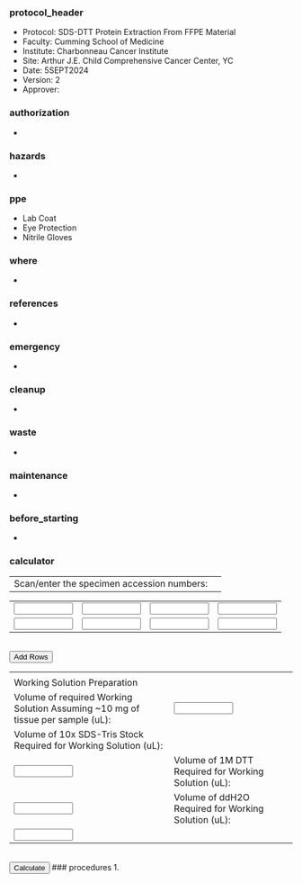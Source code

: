 ### protocol_header
- Protocol: SDS-DTT Protein Extraction From FFPE Material
- Faculty: Cumming School of Medicine
- Institute: Charbonneau Cancer Institute
- Site: Arthur J.E. Child Comprehensive Cancer Center, YC
- Date: 5SEPT2024
- Version: 2
- Approver:

### authorization
- 

### hazards
-

### ppe
- Lab Coat
- Eye Protection
- Nitrile Gloves

### where
- 

### references
- 

### emergency
- 

### cleanup
- 

### waste
- 

### maintenance
- 

### before_starting
- 

### calculator
<!DOCTYPE html>
<html lang="en">
	<head>
		<meta name="viewport" content="width=device-width, initial-scale=1.0">
		<link rel="stylesheet" href="mahe-lab_style.css">
		<title>Working Solution Calculator</title>
	</head>
<body>
<!---configure reagent prep details here, with calculations based on the table inputs below--->
<table id="table0">
	<tr><td>Scan/enter the specimen accession numbers:</td><td></tr>
</table>
<table id="table1">
	<tr><td><input type="text" size="10px" id="00"/></td><td><input type="text" size="10px" id="01"/></td><td><input type="text" size="10px" id="02"/></td><td><input type="text" size="10px" id="03"/></td></tr>
	<tr><td><input type="text" size="10px" id="10"/></td><td><input type="text" size="10px" id="11"/></td><td><input type="text" size="10px" id="12"/></td><td><input type="text" size="10px" id="13"/></td></tr>
</table>
<br>
<button type="button" onclick="addRows()">Add Rows</button>
<br>
<!--- insert the necessary calculations here.--->
<table id="table2">
	<tr><td></td><td></td></tr>
	<tr><td>Working Solution Preparation</td><td></td></tr>
	<tr><td>Volume of required Working Solution Assuming ~10 mg of tissue per sample (uL):</td>
	<td><input readonly type="text" size="10px" id="TotalVol"/></td></tr>
<!--- calculation: --->
	<td>Volume of 10x SDS-Tris Stock Required for Working Solution (uL):</td></tr>
	<tr><td><input readonly type="text" size="10px" id="calc1"/></td>
<!--- calculation: --->
	<td>Volume of 1M DTT Required for Working Solution (uL):</td></tr>
	<tr><td><input readonly type="text" size="10px" id="calc2"/></td>
<!--- calculation: --->
	<td>Volume of ddH2O Required for Working Solution (uL):</td></tr>
	<tr><td><input readonly type="text" size="10px" id="calc3"/></td>
</table>
<br>
<button type="button" onclick="calculate()">Calculate</button>
<script type='text/javascript'>
function addRows() {
    var table = document.getElementById('table1');
    var trows = table.rows.length;
    var tcols = table.rows[0].cells.length;
    var row = table.insertRow(trows);
    for (var i=0;i<tcols;i++) {
	var txt = document.createElement('input')
	txt.setAttribute('type','text');
	txt.setAttribute('size','10px');
	txt.setAttribute('id',`${trows}${i}`);
	var col = row.insertCell(i);
	col.appendChild(txt);
    }
}	
function calculate() {
    var count = 0;
    var table = document.getElementById('table1');
    var trows = table.rows.length;
    var tcols = table.rows[0].cells.length;
    for (var i=0;i<trows;i++) {
        for (var j=0;j<tcols;j++) {
            var txtcontent = document.getElementById(`${i}${j}`).value;
            if(txtcontent != '') {
                count++;
            }
        }
    }
    //console.log(count)
    if(count>0) {
	document.getElementById('TotalVol').value = (110 * (count)).toFixed(1);
        document.getElementById('calc1').value = (11 * (count)).toFixed(1);
        document.getElementById('calc2').value = (11 * (count)).toFixed(1);
        document.getElementById('calc3').value = (88 * (count)).toFixed(1);
    }
}
</script>
</body>
</html>
### procedures
1. 
